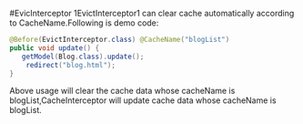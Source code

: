 #EvicInterceptor
1EvictInterceptor1 can clear cache automatically according to CacheName.Following is demo code:


```java
@Before(EvictInterceptor.class) @CacheName("blogList")
public void update() {
   getModel(Blog.class).update();
    redirect("blog.html");
}
```

Above usage will clear the cache data whose cacheName is blogList,CacheInterceptor will update cache data whose cacheName is blogList.
